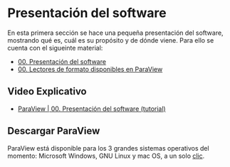 # Presentación del software

En esta primera sección se hace una pequeña presentación del software, mostrando qué es, cuál es su propósito y de dónde viene. Para ello se cuenta con el sigueinte material:

- [00. Presentación del software](00_Presentacion_del_software.pdf)
- [00. Lectores de formato disponibles en ParaView](00_Lectores_de_formato_disponibles_en_ParaView.pdf)

## Video Explicativo

- [ParaView | 00. Presentación del software (tutorial)](https://youtu.be/EZV3EqaoCTQ)

## Descargar ParaView

ParaView está disponible para los 3 grandes sistemas operativos del momento: Microsoft Windows, GNU Linux y mac OS, a un solo [clic](https://www.paraview.org/download/).